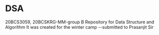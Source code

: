 # DSA
20BCS3059,
20BCSKRG-MM-group B
Repository for Data Structure and Algorithm 
It was created for the winter camp
      --submitted to Prasanjit Sir
